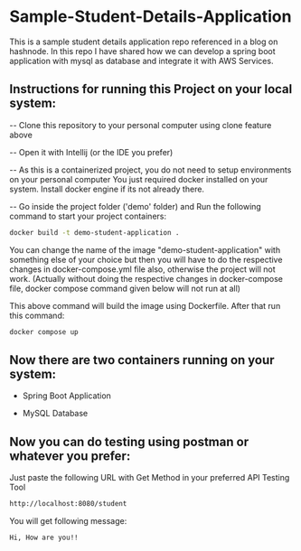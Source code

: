 # Sample-Student-Details-Application
This is a sample student details application repo referenced in a blog on hashnode. In this repo I have shared how we can develop a spring boot application with mysql as database and integrate it with AWS Services.

## Instructions for running this Project on your local system:

-- Clone this repository to your personal computer using clone feature above

-- Open it with Intellij (or the IDE you prefer)

-- As this is a containerized project, you do not need to setup environments on your personal computer
You just required docker installed on your system. Install docker engine if its not already there.

-- Go inside the project folder ('demo' folder) and Run the following command to start your project containers:

```bash
docker build -t demo-student-application .
```
You can change the name of the image "demo-student-application" with something else of your choice but then you will have to do the respective changes in docker-compose.yml file also, otherwise the project will not work. (Actually without doing the respective changes in docker-compose file, docker compose command given below will not run at all)

This above command will build the image using Dockerfile.
After that run this command:

```bash
docker compose up
```
## Now there are two containers running on your system:
- Spring Boot Application

- MySQL Database

## Now you can do testing using postman or whatever you prefer:
Just paste the following URL with Get Method in your preferred API Testing Tool

```bash
http://localhost:8080/student
```
You will get following message:

```bash
Hi, How are you!!
```


